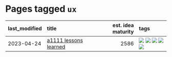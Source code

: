 # Pages tagged `ux`

|last_modified|title|est. idea maturity|tags
|:---|:---|---:|:---|
|2023-04-24|[a1111 lessons learned](../a1111_lessons_learned.md)|2586|[![](https://img.shields.io/badge/tag-experimental-496a1)](../tags/experimental.md) [![](https://img.shields.io/badge/tag-open_source-5e378d)](../tags/open_source.md) [![](https://img.shields.io/badge/tag-stability-7c795e)](../tags/stability.md) [![](https://img.shields.io/badge/tag-tooling-77485f)](../tags/tooling.md) [![](https://img.shields.io/badge/tag-ux-394ee4)](../tags/ux.md)|